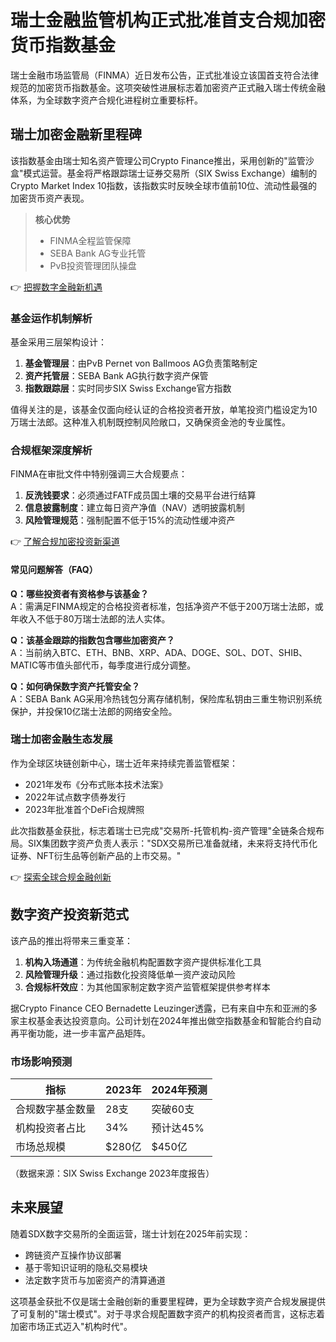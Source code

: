 # 瑞士金融监管机构正式批准首支合规加密货币指数基金

瑞士金融市场监管局（FINMA）近日发布公告，正式批准设立该国首支符合法律规范的加密货币指数基金。这项突破性进展标志着加密资产正式融入瑞士传统金融体系，为全球数字资产合规化进程树立重要标杆。

## 瑞士加密金融新里程碑
该指数基金由瑞士知名资产管理公司Crypto Finance推出，采用创新的"监管沙盒"模式运营。基金将严格跟踪瑞士证券交易所（SIX Swiss Exchange）编制的Crypto Market Index 10指数，该指数实时反映全球市值前10位、流动性最强的加密货币资产表现。

> **核心优势**  
> - FINMA全程监管保障
> - SEBA Bank AG专业托管
> - PvB投资管理团队操盘

👉 [把握数字金融新机遇](https://bit.ly/okx_welcome)

### 基金运作机制解析
基金采用三层架构设计：
1. **基金管理层**：由PvB Pernet von Ballmoos AG负责策略制定
2. **资产托管层**：SEBA Bank AG执行数字资产保管
3. **指数跟踪层**：实时同步SIX Swiss Exchange官方指数

值得关注的是，该基金仅面向经认证的合格投资者开放，单笔投资门槛设定为10万瑞士法郎。这种准入机制既控制风险敞口，又确保资金池的专业属性。

### 合规框架深度解析
FINMA在审批文件中特别强调三大合规要点：
1. **反洗钱要求**：必须通过FATF成员国土壤的交易平台进行结算
2. **信息披露制度**：建立每日资产净值（NAV）透明披露机制
3. **风险管理规范**：强制配置不低于15%的流动性缓冲资产

👉 [了解合规加密投资新渠道](https://bit.ly/okx_welcome)

#### 常见问题解答（FAQ）
**Q：哪些投资者有资格参与该基金？**  
A：需满足FINMA规定的合格投资者标准，包括净资产不低于200万瑞士法郎，或年收入不低于80万瑞士法郎的法人实体。

**Q：该基金跟踪的指数包含哪些加密资产？**  
A：当前纳入BTC、ETH、BNB、XRP、ADA、DOGE、SOL、DOT、SHIB、MATIC等市值头部代币，每季度进行成分调整。

**Q：如何确保数字资产托管安全？**  
A：SEBA Bank AG采用冷热钱包分离存储机制，保险库私钥由三重生物识别系统保护，并投保10亿瑞士法郎的网络安全险。

### 瑞士加密金融生态发展
作为全球区块链创新中心，瑞士近年来持续完善监管框架：
- 2021年发布《分布式账本技术法案》
- 2022年试点数字债券发行
- 2023年批准首个DeFi合规牌照

此次指数基金获批，标志着瑞士已完成"交易所-托管机构-资产管理"全链条合规布局。SIX集团数字资产负责人表示："SDX交易所已准备就绪，未来将支持代币化证券、NFT衍生品等创新产品的上市交易。"

👉 [探索全球合规金融创新](https://bit.ly/okx_welcome)

## 数字资产投资新范式
该产品的推出将带来三重变革：
1. **机构入场通道**：为传统金融机构配置数字资产提供标准化工具
2. **风险管理升级**：通过指数化投资降低单一资产波动风险
3. **合规标杆效应**：为其他国家制定数字资产监管框架提供参考样本

据Crypto Finance CEO Bernadette Leuzinger透露，已有来自中东和亚洲的多家主权基金表达投资意向。公司计划在2024年推出做空指数基金和智能合约自动再平衡功能，进一步丰富产品矩阵。

### 市场影响预测
| 指标          | 2023年 | 2024年预测 |
|---------------|--------|------------|
| 合规数字基金数量 | 28支   | 突破60支   |
| 机构投资者占比 | 34%    | 预计达45%  |
| 市场总规模     | $280亿 | $450亿     |

（数据来源：SIX Swiss Exchange 2023年度报告）

## 未来展望
随着SDX数字交易所的全面运营，瑞士计划在2025年前实现：
- 跨链资产互操作协议部署
- 基于零知识证明的隐私交易模块
- 法定数字货币与加密资产的清算通道

这项基金获批不仅是瑞士金融创新的重要里程碑，更为全球数字资产合规发展提供了可复制的"瑞士模式"。对于寻求合规配置数字资产的机构投资者而言，这标志着加密市场正式迈入"机构时代"。